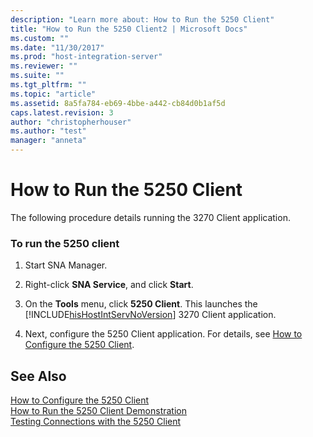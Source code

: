 ```yaml
---
description: "Learn more about: How to Run the 5250 Client"
title: "How to Run the 5250 Client2 | Microsoft Docs"
ms.custom: ""
ms.date: "11/30/2017"
ms.prod: "host-integration-server"
ms.reviewer: ""
ms.suite: ""
ms.tgt_pltfrm: ""
ms.topic: "article"
ms.assetid: 8a5fa784-eb69-4bbe-a442-cb84d0b1af5d
caps.latest.revision: 3
author: "christopherhouser"
ms.author: "test"
manager: "anneta"
---
```

# How to Run the 5250 Client
The following procedure details running the 3270 Client application.  
  
### To run the 5250 client  
  
1. Start SNA Manager.  
  
2. Right-click **SNA Service**, and click **Start**.  
  
3. On the **Tools** menu, click **5250 Client**. This launches the [!INCLUDE[hisHostIntServNoVersion](../includes/hishostintservnoversion-md.md)] 3270 Client application.  
  
4. Next, configure the 5250 Client application. For details, see [How to Configure the 5250 Client](../core/how-to-configure-the-5250-client1.md).  
  
## See Also  
 [How to Configure the 5250 Client](../core/how-to-configure-the-5250-client1.md)   
 [How to Run the 5250 Client Demonstration](../core/how-to-run-the-5250-client-demonstration2.md)   
 [Testing Connections with the 5250 Client](../core/testing-connections-with-the-5250-client2.md)
